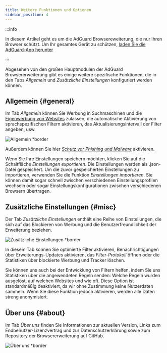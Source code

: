 ```yaml
---
title: Weitere Funktionen und Optionen
sidebar_position: 4
---
```


:::info

In diesem Artikel geht es um die AdGuard Browsereweiterung, die nur Ihren Browser schützt. Um Ihr gesamtes Gerät zu schützen, [laden Sie die AdGuard-App herunter](https://agrd.io/download-kb-adblock)

:::

Abgesehen von den großen Hauptmodulen der AdGuard Browsererweiterung gibt es einige weitere spezifische Funktionen, die in den Tabs _Allgemein_ und _Zusätzliche Einstellungen_ konfiguriert werden können.

## Allgemein {#general}

Im Tab _Allgemein_ können Sie Werbung in Suchmaschinen und die [Eigenwerbung von Websites](/general/ad-filtering/search-ads) zulassen, die automatische Aktivierung von sprachspezifischen Filtern aktivieren, das Aktualisierungsintervall der Filter angeben, usw.

![Allgemein \*border](https://cdn.adtidy.org/content/Kb/ad_blocker/browser_extension/ad_blocker_browser_extension_general.png)

Außerdem können Sie hier [_Schutz vor Phishing und Malware_](/general/browsing-security) aktivieren.

Wenn Sie Ihre Einstellungen speichern möchten, klicken Sie auf die Schaltfläche _Einstellungen exportieren_. Die Einstellungen werden als .json-Datei gespeichert. Um die zuvor gespeicherten Einstellungen zu importieren, verwenden Sie die Funktion _Einstellungen importieren_. Sie können damit sogar schnell zwischen verschiedenen Einstellungsprofilen wechseln oder sogar Einstellungskonfigurationen zwischen verschiedenen Browsern übertragen.

## Zusätzliche Einstellungen {#misc}

Der Tab _Zusätzliche Einstellungen_ enthält eine Reihe von Einstellungen, die sich auf das Blockieren von Werbung und die Benutzerfreundlichkeit der Erweiterung beziehen.

![Zusätzliche Einstellungen \*border](https://cdn.adtidy.org/content/Kb/ad_blocker/browser_extension/ad_blocker_browser_extension_additional_settings.png)

In diesem Tab können Sie optimierte Filter aktivieren, Benachrichtigungen über Erweiterungs-Updates aktivieren, das _Filter-Protokoll_ öffnen oder die Statistiken über blockierte Werbung und Tracker löschen.

Sie können uns auch bei der Entwicklung von Filtern helfen, indem Sie uns Statistiken über die angewendeten Regeln senden: Welche Regeln wurden ausgelöst, auf welchen Websites und wie oft. Diese Option ist standardmäßig deaktiviert, da wir ohne Zustimmung keine Nutzerdaten sammeln. Wenn Sie diese Funktion jedoch aktivieren, werden alle Daten streng anonymisiert.

## Über uns {#about}

Im Tab _Über uns_ finden Sie Informationen zur aktuellen Version, Links zum Endbenutzer-Lizenzvertrag und zur Datenschutzerklärung sowie zum Repository der Browsererweiterung auf GitHub.

![Über uns \*border](https://cdn.adtidy.org/content/Kb/ad_blocker/browser_extension/ad_blocker_browser_extension_about.png)
